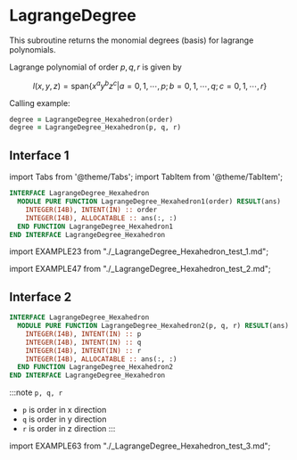 # LagrangeDegree

This subroutine returns the monomial degrees (basis) for lagrange polynomials.

Lagrange polynomial of order $p,q,r$ is given by

$$
l(x,y,z) = \text{span} \left\{  x^{a} y^{b} z^{c} \vert a=0,1,\cdots, p; b=0, 1, \cdots, q; c=0,1,\cdots, r \right\}
$$

Calling example:

```fortran
degree = LagrangeDegree_Hexahedron(order)
degree = LagrangeDegree_Hexahedron(p, q, r)
```

## Interface 1

import Tabs from '@theme/Tabs';
import TabItem from '@theme/TabItem';

<Tabs>
<TabItem value="interface" label="܀ Interface" default>

```fortran
INTERFACE LagrangeDegree_Hexahedron
  MODULE PURE FUNCTION LagrangeDegree_Hexahedron1(order) RESULT(ans)
    INTEGER(I4B), INTENT(IN) :: order
    INTEGER(I4B), ALLOCATABLE :: ans(:, :)
  END FUNCTION LagrangeDegree_Hexahedron1
END INTERFACE LagrangeDegree_Hexahedron
```

</TabItem>

<TabItem value="example" label="️܀ Example 1">

import EXAMPLE23 from "./_LagrangeDegree_Hexahedron_test_1.md";

<EXAMPLE23 />

</TabItem>

<TabItem value="example2" label="܀ Example 2">

import EXAMPLE47 from "./_LagrangeDegree_Hexahedron_test_2.md";

<EXAMPLE47 />

</TabItem>

<TabItem value="close" label="↢ ">

</TabItem>
</Tabs>

## Interface 2

<Tabs>
<TabItem value="interface" label="܀ Interface" default>

```fortran
INTERFACE LagrangeDegree_Hexahedron
  MODULE PURE FUNCTION LagrangeDegree_Hexahedron2(p, q, r) RESULT(ans)
    INTEGER(I4B), INTENT(IN) :: p
    INTEGER(I4B), INTENT(IN) :: q
    INTEGER(I4B), INTENT(IN) :: r
    INTEGER(I4B), ALLOCATABLE :: ans(:, :)
  END FUNCTION LagrangeDegree_Hexahedron2
END INTERFACE LagrangeDegree_Hexahedron
```

:::note `p, q, r`

- `p` is order in x direction
- `q` is order in y direction
- `r` is order in z direction
:::

</TabItem>

<TabItem value="example" label="️܀ See example">

import EXAMPLE63 from "./_LagrangeDegree_Hexahedron_test_3.md";

<EXAMPLE63 />

</TabItem>

<TabItem value="close" label="↢ ">

</TabItem>
</Tabs>
